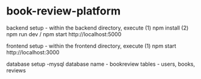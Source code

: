 # book-review-platform
backend setup - within the backend directory, execute
    (1) npm install
    (2) npm run dev / npm start
        http://localhost:5000

frontend setup - within the frontend directory, execute
    (1) npm start
        http://localhost:3000

database setup
    -mysql
        database name - bookreview
        tables - users, books, reviews
